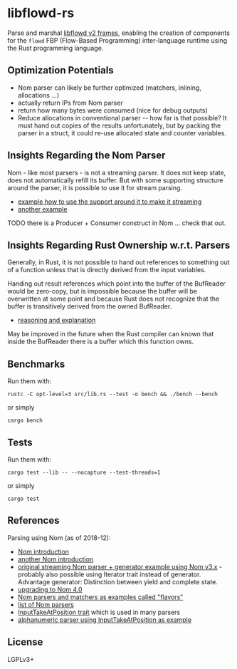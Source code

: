 # libflowd-rs

Parse and marshal [libflowd v2 frames](https://github.com/ERnsTL/flowd), enabling the creation of components for the ```flowd``` FBP (Flow-Based Programming) inter-language runtime using the Rust programming language.


## Optimization Potentials

* Nom parser can likely be further optimized (matchers, inlining, allocations ...)
* actually return IPs from Nom parser
* return how many bytes were consumed (nice for debug outputs)
* Reduce allocations in conventional parser -- how far is that possible?
	  It must hand out copies of the results unfortunately, but by packing the parser in a struct, it could re-use allocated state and counter variables.


## Insights Regarding the Nom Parser

Nom - like most parsers - is not a streaming parser. It does not keep state, does not automatically refill its buffer. But with some supporting structure around the parser, it is possible to use it for stream parsing.

* [example how to use the support around it to make it streaming](https://github.com/Geal/generator_nom)
* [another example](https://stackoverflow.com/questions/46876879/how-do-i-create-a-streaming-parser-in-nom)

TODO there is a Producer + Consumer construct in Nom ... check that out.


## Insights Regarding Rust Ownership w.r.t. Parsers

Generally, in Rust, it is not possible to hand out references to something out of a function unless that is directly derived from the input variables.

Handing out result references which point into the buffer of the BufReader would be zero-copy, but is impossible because the buffer will be overwritten at some point and because Rust does not recognize that the buffer is transitively derived from the owned BufReader.

* [reasoning and explanation](https://stackoverflow.com/questions/35664419/how-do-i-duplicate-a-u8-slice)

May be improved in the future when the Rust compiler can known that inside the BufReader there is a buffer which this function owns.


## Benchmarks

Run them with:

```
rustc -C opt-level=3 src/lib.rs --test -o bench && ./bench --bench
```

or simply

```
cargo bench
```


## Tests

Run them with:

```
cargo test --lib -- --nocapture --test-threads=1
```

or simply

```
cargo test
```


## References

Parsing using Nom (as of 2018-12):

* [Nom introduction](https://stevedonovan.github.io/rust-gentle-intro/nom-intro.html)
* [another Nom introduction](http://siciarz.net/24-days-rust-nom-part-1/)
* [original streaming Nom parser + generator example using Nom v3.x](https://github.com/Geal/generator_nom/blob/master/src/main.rs) - probably also possible using Iterator trait instead of generator. Advantage generator: Distinction between yield and complete state.
* [upgrading to Nom 4.0](https://github.com/Geal/nom/blob/master/doc/upgrading_to_nom_4.md)
* [Nom parsers and matchers as examples called "flavors"](https://github.com/rust-av/flavors/blob/master/src/parser.rs)
* [list of Nom parsers](https://github.com/Geal/nom/blob/master/doc/choosing_a_combinator.md)
* [InputTakeAtPosition trait](https://github.com/Geal/nom/blob/a88a6f8d3fe3cf41ef682bbfec1fd72f08edcf95/src/traits.rs#L499) which is used in many parsers
* [alphanumeric parser using InputTakeAtPosition as example](https://github.com/Geal/snack/blob/415a689bcdd6b0a3a4d61365237bee9c45dd2f91/src/nom.rs#L186)


## License

LGPLv3+
